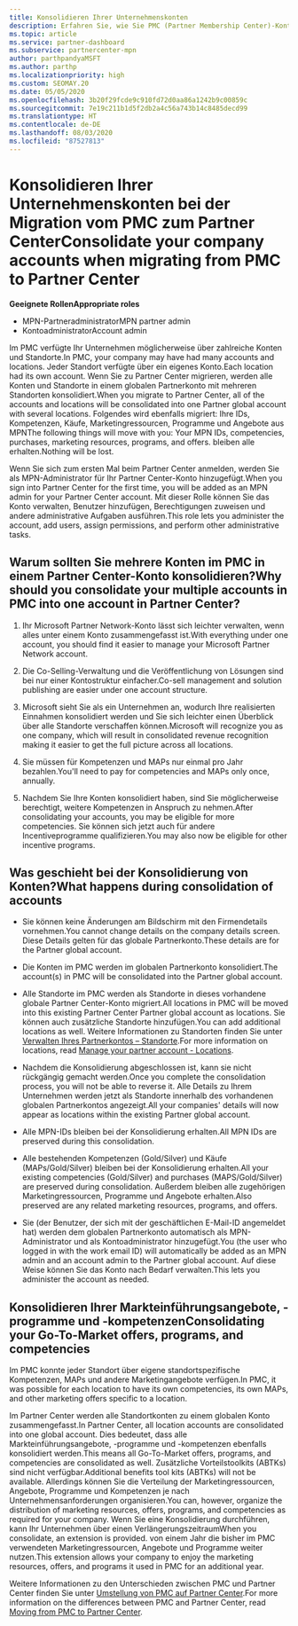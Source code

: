 ```yaml
---
title: Konsolidieren Ihrer Unternehmenskonten
description: Erfahren Sie, wie Sie PMC (Partner Membership Center)-Konten in einem einzigen Konto im Partner Center zusammenführen. Gilt für die Migration vom PMC zum Partner Center.
ms.topic: article
ms.service: partner-dashboard
ms.subservice: partnercenter-mpn
author: parthpandyaMSFT
ms.author: parthp
ms.localizationpriority: high
ms.custom: SEOMAY.20
ms.date: 05/05/2020
ms.openlocfilehash: 3b20f29fcde9c910fd72d0aa86a1242b9c00859c
ms.sourcegitcommit: 7e19c211b1d5f2db2a4c56a743b14c8485decd99
ms.translationtype: HT
ms.contentlocale: de-DE
ms.lasthandoff: 08/03/2020
ms.locfileid: "87527813"
---
```

# <a name="consolidate-your-company-accounts-when-migrating-from-pmc-to-partner-center"></a><span data-ttu-id="c8f1c-104">Konsolidieren Ihrer Unternehmenskonten bei der Migration vom PMC zum Partner Center</span><span class="sxs-lookup"><span data-stu-id="c8f1c-104">Consolidate your company accounts when migrating from PMC to Partner Center</span></span>

<span data-ttu-id="c8f1c-105">**Geeignete Rollen**</span><span class="sxs-lookup"><span data-stu-id="c8f1c-105">**Appropriate roles**</span></span>

- <span data-ttu-id="c8f1c-106">MPN-Partneradministrator</span><span class="sxs-lookup"><span data-stu-id="c8f1c-106">MPN partner admin</span></span>
- <span data-ttu-id="c8f1c-107">Kontoadministrator</span><span class="sxs-lookup"><span data-stu-id="c8f1c-107">Account admin</span></span>

<span data-ttu-id="c8f1c-108">Im PMC verfügte Ihr Unternehmen möglicherweise über zahlreiche Konten und Standorte.</span><span class="sxs-lookup"><span data-stu-id="c8f1c-108">In PMC, your company may have had many accounts and locations.</span></span> <span data-ttu-id="c8f1c-109">Jeder Standort verfügte über ein eigenes Konto.</span><span class="sxs-lookup"><span data-stu-id="c8f1c-109">Each location had its own account.</span></span> <span data-ttu-id="c8f1c-110">Wenn Sie zu Partner Center migrieren, werden alle Konten und Standorte in einem globalen Partnerkonto mit mehreren Standorten konsolidiert.</span><span class="sxs-lookup"><span data-stu-id="c8f1c-110">When you migrate to Partner Center, all of the accounts and locations will be consolidated into one Partner global account with several locations.</span></span> <span data-ttu-id="c8f1c-111">Folgendes wird ebenfalls migriert: Ihre IDs, Kompetenzen, Käufe, Marketingressourcen, Programme und Angebote aus MPN</span><span class="sxs-lookup"><span data-stu-id="c8f1c-111">The following things will move with you: Your MPN IDs, competencies, purchases, marketing resources, programs, and offers.</span></span> <span data-ttu-id="c8f1c-112">bleiben alle erhalten.</span><span class="sxs-lookup"><span data-stu-id="c8f1c-112">Nothing will be lost.</span></span>

<span data-ttu-id="c8f1c-113">Wenn Sie sich zum ersten Mal beim Partner Center anmelden, werden Sie als MPN-Administrator für Ihr Partner Center-Konto hinzugefügt.</span><span class="sxs-lookup"><span data-stu-id="c8f1c-113">When you sign into Partner Center for the first time, you will be added as an MPN admin for your Partner Center account.</span></span> <span data-ttu-id="c8f1c-114">Mit dieser Rolle können Sie das Konto verwalten, Benutzer hinzufügen, Berechtigungen zuweisen und andere administrative Aufgaben ausführen.</span><span class="sxs-lookup"><span data-stu-id="c8f1c-114">This role lets you administer the account, add users, assign permissions, and perform other administrative tasks.</span></span>

## <a name="why-should-you-consolidate-your-multiple-accounts-in-pmc-into-one-account-in-partner-center"></a><span data-ttu-id="c8f1c-115">Warum sollten Sie mehrere Konten im PMC in einem Partner Center-Konto konsolidieren?</span><span class="sxs-lookup"><span data-stu-id="c8f1c-115">Why should you consolidate your multiple accounts in PMC into one account in Partner Center?</span></span>

1. <span data-ttu-id="c8f1c-116">Ihr Microsoft Partner Network-Konto lässt sich leichter verwalten, wenn alles unter einem Konto zusammengefasst ist.</span><span class="sxs-lookup"><span data-stu-id="c8f1c-116">With everything under one account, you should find it easier to manage your Microsoft Partner Network account.</span></span>

2. <span data-ttu-id="c8f1c-117">Die Co-Selling-Verwaltung und die Veröffentlichung von Lösungen sind bei nur einer Kontostruktur einfacher.</span><span class="sxs-lookup"><span data-stu-id="c8f1c-117">Co-sell management and solution publishing are easier under one account structure.</span></span>

3. <span data-ttu-id="c8f1c-118">Microsoft sieht Sie als ein Unternehmen an, wodurch Ihre realisierten Einnahmen konsolidiert werden und Sie sich leichter einen Überblick über alle Standorte verschaffen können.</span><span class="sxs-lookup"><span data-stu-id="c8f1c-118">Microsoft will recognize you as one company, which will result in consolidated revenue recognition making it easier to get the full picture across all locations.</span></span>  

4. <span data-ttu-id="c8f1c-119">Sie müssen für Kompetenzen und MAPs nur einmal pro Jahr bezahlen.</span><span class="sxs-lookup"><span data-stu-id="c8f1c-119">You'll need to pay for competencies and MAPs only once, annually.</span></span>

5. <span data-ttu-id="c8f1c-120">Nachdem Sie Ihre Konten konsolidiert haben, sind Sie möglicherweise berechtigt, weitere Kompetenzen in Anspruch zu nehmen.</span><span class="sxs-lookup"><span data-stu-id="c8f1c-120">After consolidating your accounts, you may be eligible for more competencies.</span></span> <span data-ttu-id="c8f1c-121">Sie können sich jetzt auch für andere Incentiveprogramme qualifizieren.</span><span class="sxs-lookup"><span data-stu-id="c8f1c-121">You may also now be eligible for other incentive programs.</span></span>

## <a name="what-happens-during-consolidation-of-accounts"></a><span data-ttu-id="c8f1c-122">Was geschieht bei der Konsolidierung von Konten?</span><span class="sxs-lookup"><span data-stu-id="c8f1c-122">What happens during consolidation of accounts</span></span>

- <span data-ttu-id="c8f1c-123">Sie können keine Änderungen am Bildschirm mit den Firmendetails vornehmen.</span><span class="sxs-lookup"><span data-stu-id="c8f1c-123">You cannot change details on the company details screen.</span></span> <span data-ttu-id="c8f1c-124">Diese Details gelten für das globale Partnerkonto.</span><span class="sxs-lookup"><span data-stu-id="c8f1c-124">These details are for the Partner global account.</span></span>

- <span data-ttu-id="c8f1c-125">Die Konten im PMC werden im globalen Partnerkonto konsolidiert.</span><span class="sxs-lookup"><span data-stu-id="c8f1c-125">The account(s) in PMC will be consolidated into the Partner global account.</span></span>

- <span data-ttu-id="c8f1c-126">Alle Standorte im PMC werden als Standorte in dieses vorhandene globale Partner Center-Konto migriert.</span><span class="sxs-lookup"><span data-stu-id="c8f1c-126">All locations in PMC will be moved into this existing Partner Center Partner global account as locations.</span></span> <span data-ttu-id="c8f1c-127">Sie können auch zusätzliche Standorte hinzufügen.</span><span class="sxs-lookup"><span data-stu-id="c8f1c-127">You can add additional locations as well.</span></span> <span data-ttu-id="c8f1c-128">Weitere Informationen zu Standorten finden Sie unter [Verwalten Ihres Partnerkontos – Standorte](manage-locations.md).</span><span class="sxs-lookup"><span data-stu-id="c8f1c-128">For more information on locations, read  [Manage your partner account - Locations](manage-locations.md).</span></span>

- <span data-ttu-id="c8f1c-129">Nachdem die Konsolidierung abgeschlossen ist, kann sie nicht rückgängig gemacht werden.</span><span class="sxs-lookup"><span data-stu-id="c8f1c-129">Once you complete the consolidation process, you will not be able to reverse it.</span></span> <span data-ttu-id="c8f1c-130">Alle Details zu Ihrem Unternehmen werden jetzt als Standorte innerhalb des vorhandenen globalen Partnerkontos angezeigt.</span><span class="sxs-lookup"><span data-stu-id="c8f1c-130">All your companies' details will now appear as locations within the existing Partner global account.</span></span> 

- <span data-ttu-id="c8f1c-131">Alle MPN-IDs bleiben bei der Konsolidierung erhalten.</span><span class="sxs-lookup"><span data-stu-id="c8f1c-131">All MPN IDs are preserved during this consolidation.</span></span>

- <span data-ttu-id="c8f1c-132">Alle bestehenden Kompetenzen (Gold/Silver) und Käufe (MAPs/Gold/Silver) bleiben bei der Konsolidierung erhalten.</span><span class="sxs-lookup"><span data-stu-id="c8f1c-132">All your existing competencies (Gold/Silver) and purchases (MAPS/Gold/Silver) are preserved during consolidation.</span></span> <span data-ttu-id="c8f1c-133">Außerdem bleiben alle zugehörigen Marketingressourcen, Programme und Angebote erhalten.</span><span class="sxs-lookup"><span data-stu-id="c8f1c-133">Also preserved are any related marketing resources, programs, and offers.</span></span>

- <span data-ttu-id="c8f1c-134">Sie (der Benutzer, der sich mit der geschäftlichen E-Mail-ID angemeldet hat) werden dem globalen Partnerkonto automatisch als MPN-Administrator und als Kontoadministrator hinzugefügt.</span><span class="sxs-lookup"><span data-stu-id="c8f1c-134">You (the user who logged in with the work email ID) will automatically be added as an MPN admin and an account admin to the Partner global account.</span></span> <span data-ttu-id="c8f1c-135">Auf diese Weise können Sie das Konto nach Bedarf verwalten.</span><span class="sxs-lookup"><span data-stu-id="c8f1c-135">This lets you administer the account as needed.</span></span>

## <a name="consolidating-your-go-to-market-offers-programs-and-competencies"></a><span data-ttu-id="c8f1c-136">Konsolidieren Ihrer Markteinführungsangebote, -programme und -kompetenzen</span><span class="sxs-lookup"><span data-stu-id="c8f1c-136">Consolidating your Go-To-Market offers, programs, and competencies</span></span>

<span data-ttu-id="c8f1c-137">Im PMC konnte jeder Standort über eigene standortspezifische Kompetenzen, MAPs und andere Marketingangebote verfügen.</span><span class="sxs-lookup"><span data-stu-id="c8f1c-137">In PMC, it was possible for each location to have its own competencies, its own MAPs, and other marketing offers specific to a location.</span></span>

<span data-ttu-id="c8f1c-138">Im Partner Center werden alle Standortkonten zu einem globalen Konto zusammengefasst.</span><span class="sxs-lookup"><span data-stu-id="c8f1c-138">In Partner Center, all location accounts are consolidated into one global account.</span></span> <span data-ttu-id="c8f1c-139">Dies bedeutet, dass alle Markteinführungsangebote, -programme und -kompetenzen ebenfalls konsolidiert werden.</span><span class="sxs-lookup"><span data-stu-id="c8f1c-139">This means all Go-To-Market offers, programs, and competencies are consolidated as well.</span></span> <span data-ttu-id="c8f1c-140">Zusätzliche Vorteilstoolkits (ABTKs) sind nicht verfügbar.</span><span class="sxs-lookup"><span data-stu-id="c8f1c-140">Additional benefits tool kits (ABTKs) will not be available.</span></span> <span data-ttu-id="c8f1c-141">Allerdings können Sie die Verteilung der Marketingressourcen, Angebote, Programme und Kompetenzen je nach Unternehmensanforderungen organisieren.</span><span class="sxs-lookup"><span data-stu-id="c8f1c-141">You can, however, organize the distribution of marketing resources, offers, programs, and competencies as required for your company.</span></span> <span data-ttu-id="c8f1c-142">Wenn Sie eine Konsolidierung durchführen, kann Ihr Unternehmen über einen Verlängerungszeitraum</span><span class="sxs-lookup"><span data-stu-id="c8f1c-142">When you consolidate, an extension is provided.</span></span> <span data-ttu-id="c8f1c-143">von einem Jahr die bisher im PMC verwendeten Marketingressourcen, Angebote und Programme weiter nutzen.</span><span class="sxs-lookup"><span data-stu-id="c8f1c-143">This extension allows your company to enjoy the marketing resources, offers, and programs it used in PMC for an additional year.</span></span>

<span data-ttu-id="c8f1c-144">Weitere Informationen zu den Unterschieden zwischen PMC und Partner Center finden Sie unter [Umstellung von PMC auf Partner Center](guide-to-migration.md).</span><span class="sxs-lookup"><span data-stu-id="c8f1c-144">For more information on the differences between PMC and Partner Center, read [Moving from PMC to Partner Center](guide-to-migration.md).</span></span>

